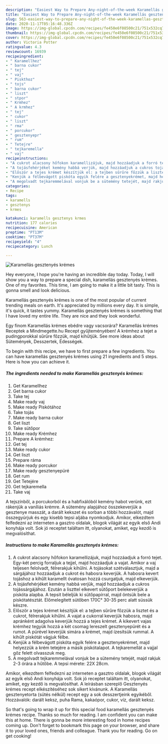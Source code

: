 ```yaml
---
description: "Easiest Way to Prepare Any-night-of-the-week Karamellás gesztenyés krémes"
title: "Easiest Way to Prepare Any-night-of-the-week Karamellás gesztenyés krémes"
slug: 563-easiest-way-to-prepare-any-night-of-the-week-karamellas-gesztenyes-kremes
date: 2020-11-17T05:16:48.336Z
image: https://img-global.cpcdn.com/recipes/fe450e6f08500c21/751x532cq70/karamellas-gesztenyes-kremes-recept-foto.jpg
thumbnail: https://img-global.cpcdn.com/recipes/fe450e6f08500c21/751x532cq70/karamellas-gesztenyes-kremes-recept-foto.jpg
cover: https://img-global.cpcdn.com/recipes/fe450e6f08500c21/751x532cq70/karamellas-gesztenyes-kremes-recept-foto.jpg
author: Victoria Potter
ratingvalue: 4.3
reviewcount: 16939
recipeingredient:
- " Karamellhez"
- " barna cukor"
- " tej"
- " vaj"
- " Piskthoz"
- " tojs"
- " barna cukor"
- " liszt"
- " stpor"
- " Krmhez"
- " A krmhez"
- " tej"
- " cukor"
- " liszt"
- " rma"
- " porcukor"
- " gesztenyepr"
- " rum"
- " Tetejre"
- " tejkaremella"
- " vaj"
recipeinstructions:
- "A cukrot alacsony hőfokon karamellizájuk, majd hozzáadjuk a forró tejet. Egy-két percig forraljuk a tejjel, majd hozzáadjuk a vajat. Amikor a vaj teljesen felolvadt, félrerakjuk kihűlni. A tojásokat szétválasztjuk, majd a sárgájához hozzáadjuk a cukrot és habosra keverjük. A habosra kevert tojáshoz a kihűlt karamellt óvatosan hozzá csurgatjuk, majd elkeverjük."
- "A tojásfehérjéket kemény habbá verjük, majd hozzáadjuk a cukros tojássárgájához. Ezután a liszttel elkevert sütőport belekeverjük a piskóta alapba. A tepsit béleljük ki sütőpapírral, majd öntsük bele a piskótatésztát. Előmelegített sütőben 170C° 30-35 perc alatt süssük készre."
- "Először a tejes krémet készítjük el: a tejben sűrűre főzzük a lisztet és a cukrot, félrerakjuk kihűlni. A vajat a cukorral keverjük habosra, majd apránként adagolva keverjük hozzá a tejes krémet. A kikevert vajas krémhez tegyük hozzá a két csomag lereszelt gesztenyepürét és a rumot. A pürével keverjük simára a krémet, majd ízesítsük rummal. A kihűlt piskótát vágjuk félbe."
- "Kenjük a félbevágott piskóta egyik felére a gesztenyekrémet, majd helyezzük a krém tetejére a másik piskótalapot. A tejkaremellát a vajjal gőz felett olvasszuk meg."
- "A megolvadt tejkaremmelával vonjuk be a sütemény tetejét, majd rakjuk 2-3 órára a hűtőbe. A tepsi mérete: 22X 28cm."
categories:
- Recipe
tags:
- karamells
- gesztenys
- krmes

katakunci: karamells gesztenys krmes 
nutrition: 177 calories
recipecuisine: American
preptime: "PT13M"
cooktime: "PT37M"
recipeyield: "4"
recipecategory: Lunch

---
```



![Karamellás gesztenyés krémes](https://img-global.cpcdn.com/recipes/fe450e6f08500c21/751x532cq70/karamellas-gesztenyes-kremes-recept-foto.jpg)

Hey everyone, I hope you're having an incredible day today. Today, I will show you a way to prepare a special dish, karamellás gesztenyés krémes. One of my favorites. This time, I am going to make it a little bit tasty. This is gonna smell and look delicious.

Karamellás gesztenyés krémes is one of the most popular of current trending meals on earth. It's appreciated by millions every day. It is simple, it's quick, it tastes yummy. Karamellás gesztenyés krémes is something that I have loved my entire life. They are nice and they look wonderful.

Egy finom Karamellás krémes ebédre vagy vacsorára? Karamellás krémes Receptek a Mindmegette.hu Recept gyűjteményében! A krémhez a tejet a pudingporokkal sűrűre főzzük, majd kihűtjük. See more ideas about Sütemények, Desszertek, Édességek.


To begin with this recipe, we have to first prepare a few ingredients. You can have karamellás gesztenyés krémes using 21 ingredients and 5 steps. Here is how you can achieve it.

<!--inarticleads1-->

##### The ingredients needed to make Karamellás gesztenyés krémes:

1. Get  Karamellhez
1. Get  barna cukor
1. Take  tej
1. Make ready  vaj
1. Make ready  Piskótához
1. Take  tojás
1. Make ready  barna cukor
1. Get  liszt
1. Take  sütőpor
1. Make ready  Krémhez
1. Prepare  A krémhez:
1. Get  tej
1. Make ready  cukor
1. Get  liszt
1. Prepare  ráma
1. Make ready  porcukor
1. Make ready  gesztenyepüré
1. Get  rum
1. Get  Tetejére
1. Get  tejkaremella
1. Take  vaj


A tejszínből, a porcukorból és a habfixálóból kemény habot verünk, ezt rákenjük a vaníliás krémre. A sütemény alapjához összekeverjük a gesztenye masszát, a darált kekszet és sorban a többi hozzávalót, majd összegyúrjuk és egy kisebb tepsi aljába nyomkodjuk. Amikor, elkezdtem felfedezni az interneten a gasztro oldalak, blogok világát az egyik első Andi konyhája volt. Sok jó receptet találtam itt, olyanokat, amiket, egy kezdő is megvalósíthat. 

<!--inarticleads2-->

##### Instructions to make Karamellás gesztenyés krémes:

1. A cukrot alacsony hőfokon karamellizájuk, majd hozzáadjuk a forró tejet. Egy-két percig forraljuk a tejjel, majd hozzáadjuk a vajat. Amikor a vaj teljesen felolvadt, félrerakjuk kihűlni. A tojásokat szétválasztjuk, majd a sárgájához hozzáadjuk a cukrot és habosra keverjük. A habosra kevert tojáshoz a kihűlt karamellt óvatosan hozzá csurgatjuk, majd elkeverjük.
1. A tojásfehérjéket kemény habbá verjük, majd hozzáadjuk a cukros tojássárgájához. Ezután a liszttel elkevert sütőport belekeverjük a piskóta alapba. A tepsit béleljük ki sütőpapírral, majd öntsük bele a piskótatésztát. Előmelegített sütőben 170C° 30-35 perc alatt süssük készre.
1. Először a tejes krémet készítjük el: a tejben sűrűre főzzük a lisztet és a cukrot, félrerakjuk kihűlni. A vajat a cukorral keverjük habosra, majd apránként adagolva keverjük hozzá a tejes krémet. A kikevert vajas krémhez tegyük hozzá a két csomag lereszelt gesztenyepürét és a rumot. A pürével keverjük simára a krémet, majd ízesítsük rummal. A kihűlt piskótát vágjuk félbe.
1. Kenjük a félbevágott piskóta egyik felére a gesztenyekrémet, majd helyezzük a krém tetejére a másik piskótalapot. A tejkaremellát a vajjal gőz felett olvasszuk meg.
1. A megolvadt tejkaremmelával vonjuk be a sütemény tetejét, majd rakjuk 2-3 órára a hűtőbe. A tepsi mérete: 22X 28cm.


Amikor, elkezdtem felfedezni az interneten a gasztro oldalak, blogok világát az egyik első Andi konyhája volt. Sok jó receptet találtam itt, olyanokat, amiket, egy kezdő is megvalósíthat. A leírásban szereplő Gesztenyés krémes recept elkészítéséhez sok sikert kívánunk. A Karamellás gesztenyetorta (sütés nélkül) recept egy a sok desszertjeink egyikéből. Hozzávalók: darált keksz, puha Rama, kakaópor, cukor, víz, darált keksz. 

So that's going to wrap it up for this special food karamellás gesztenyés krémes recipe. Thanks so much for reading. I am confident you can make this at home. There is gonna be more interesting food in home recipes coming up. Don't forget to bookmark this page on your browser, and share it to your loved ones, friends and colleague. Thank you for reading. Go on get cooking!
